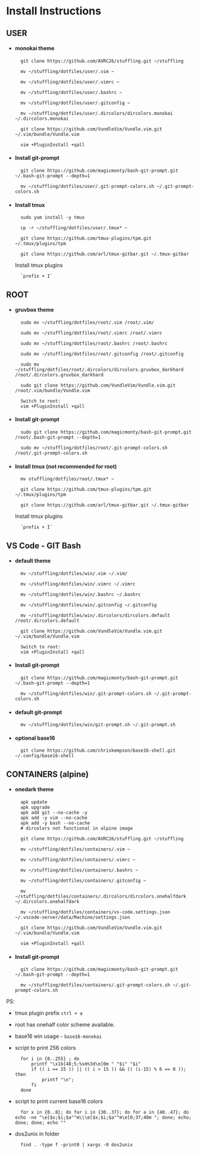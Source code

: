 # Install Instructions

## USER
* #### monokai theme

        git clone https://github.com/AVRC26/stuffling.git ~/stuffling

        mv ~/stuffling/dotfiles/user/.vim ~
        
        mv ~/stuffling/dotfiles/user/.vimrc ~

        mv ~/stuffling/dotfiles/user/.bashrc ~

        mv ~/stuffling/dotfiles/user/.gitconfig ~

        mv ~/stuffling/dotfiles/user/.dircolors/dircolors.monokai ~/.dircolors.monokai

        git clone https://github.com/VundleVim/Vundle.vim.git ~/.vim/bundle/Vundle.vim

        vim +PluginInstall +qall

* #### Install git-prompt

        git clone https://github.com/magicmonty/bash-git-prompt.git ~/.bash-git-prompt --depth=1

        mv ~/stuffling/dotfiles/user/.git-prompt-colors.sh ~/.git-prompt-colors.sh


* #### Install tmux
        sudo yum install -y tmux

        cp -r ~/stuffling/dotfiles/user/.tmux* ~

        git clone https://github.com/tmux-plugins/tpm.git ~/.tmux/plugins/tpm

        git clone https://github.com/arl/tmux-gitbar.git ~/.tmux-gitbar

    Install tmux plugins

        `prefix + I`

## ROOT
* #### gruvbox theme

        sudo mv ~/stuffling/dotfiles/root/.vim /root/.vim/
        
        sudo mv ~/stuffling/dotfiles/root/.vimrc /root/.vimrc

        sudo mv ~/stuffling/dotfiles/root/.bashrc /root/.bashrc

        sudo mv ~/stuffling/dotfiles/root/.gitconfig /root/.gitconfig

        sudo mv ~/stuffling/dotfiles/root/.dircolors/dircolors.gruvbox_darkhard /root/.dircolors.gruvbox_darkhard

        sudo git clone https://github.com/VundleVim/Vundle.vim.git /root/.vim/bundle/Vundle.vim

        Switch to root:
        vim +PluginInstall +qall

* #### Install git-prompt

        sudo git clone https://github.com/magicmonty/bash-git-prompt.git /root/.bash-git-prompt --depth=1

        sudo mv ~/stuffling/dotfiles/root/.git-prompt-colors.sh /root/.git-prompt-colors.sh

* #### Install tmux (not recommended for root)

        mv stuffling/dotfiles/root/.tmux* ~

        git clone https://github.com/tmux-plugins/tpm.git ~/.tmux/plugins/tpm

        git clone https://github.com/arl/tmux-gitbar.git ~/.tmux-gitbar
    
    Install tmux plugins

        `prefix + I`

## VS Code - GIT Bash
* #### default theme

        mv ~/stuffling/dotfiles/win/.vim ~/.vim/
        
        mv ~/stuffling/dotfiles/win/.vimrc ~/.vimrc

        mv ~/stuffling/dotfiles/win/.bashrc ~/.bashrc

        mv ~/stuffling/dotfiles/win/.gitconfig ~/.gitconfig

        mv ~/stuffling/dotfiles/win/.dircolors/dircolors.default /root/.dircolors.default

        git clone https://github.com/VundleVim/Vundle.vim.git ~/.vim/bundle/Vundle.vim

        Switch to root:
        vim +PluginInstall +qall

* #### Install git-prompt

        git clone https://github.com/magicmonty/bash-git-prompt.git ~/.bash-git-prompt --depth=1

        mv ~/stuffling/dotfiles/win/.git-prompt-colors.sh ~/.git-prompt-colors.sh

* #### default git-prompt
        mv ~/stuffling/dotfiles/win/git-prompt.sh ~/.git-prompt.sh 

* #### optional base16
        git clone https://github.com/chriskempson/base16-shell.git ~/.config/base16-shell


## CONTAINERS (alpine)
* #### onedark theme
        apk update
        apk upgrade
        apk add git --no-cache -y
        apk add -y vim --no-cache
        apk add -y bash --no-cache
        # dircolors not functional in alpine image

        git clone https://github.com/AVRC26/stuffling.git ~/stuffling

        mv ~/stuffling/dotfiles/containers/.vim ~
        
        mv ~/stuffling/dotfiles/containers/.vimrc ~

        mv ~/stuffling/dotfiles/containers/.bashrc ~

        mv ~/stuffling/dotfiles/containers/.gitconfig ~

        mv ~/stuffling/dotfiles/containers/.dircolors/dircolors.onehalfdark ~/.dircolors.onehalfdark

        mv ~/stuffling/dotfiles/containers/vs-code.settings.json ~/.vscode-server/data/Machine/settings.json

        git clone https://github.com/VundleVim/Vundle.vim.git ~/.vim/bundle/Vundle.vim

        vim +PluginInstall +qall

* #### Install git-prompt

        git clone https://github.com/magicmonty/bash-git-prompt.git ~/.bash-git-prompt --depth=1

        mv ~/stuffling/dotfiles/containers/.git-prompt-colors.sh ~/.git-prompt-colors.sh


PS: 

* tmux plugin prefix `` ctrl + a ``
* root has onehalf color scheme available.
* base16 win usage - `` base16-monokai ``
* script to print 256 colors


        for i in {0..255} ; do
            printf "\x1b[48;5;%sm%3d\e[0m " "$i" "$i"
            if (( i == 15 )) || (( i > 15 )) && (( (i-15) % 6 == 0 )); then
                printf "\n";
            fi
        done

* script to print current base16 colors

        for x in {0..8}; do for i in {30..37}; do for a in {40..47}; do echo -ne "\e[$x;$i;$a""m\\\e[$x;$i;$a""m\e[0;37;40m "; done; echo; done; done; echo ""

* dos2unix in folder

        find . -type f -print0 | xargs -0 dos2unix
